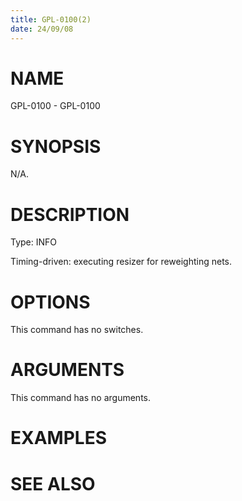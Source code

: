 ```yaml
---
title: GPL-0100(2)
date: 24/09/08
---
```


# NAME

GPL-0100 - GPL-0100

# SYNOPSIS

N/A.

# DESCRIPTION

Type: INFO

Timing-driven: executing resizer for reweighting nets.

# OPTIONS

This command has no switches.

# ARGUMENTS

This command has no arguments.

# EXAMPLES

# SEE ALSO
